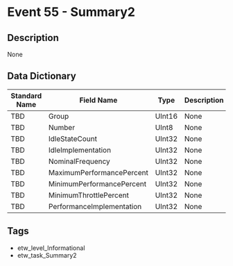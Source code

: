 # Event 55 - Summary2

## Description
None

## Data Dictionary
|Standard Name|Field Name|Type|Description|Sample Value|
|---|---|---|---|---|
|TBD|Group|UInt16|None|`None`|
|TBD|Number|UInt8|None|`None`|
|TBD|IdleStateCount|UInt32|None|`None`|
|TBD|IdleImplementation|UInt32|None|`None`|
|TBD|NominalFrequency|UInt32|None|`None`|
|TBD|MaximumPerformancePercent|UInt32|None|`None`|
|TBD|MinimumPerformancePercent|UInt32|None|`None`|
|TBD|MinimumThrottlePercent|UInt32|None|`None`|
|TBD|PerformanceImplementation|UInt32|None|`None`|

## Tags
* etw_level_Informational
* etw_task_Summary2